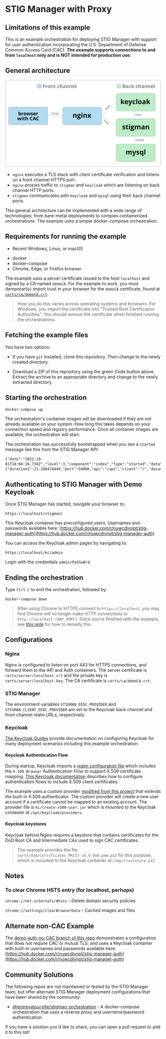 # STIG Manager with Proxy

## Limitations of this example

This is an example orchestration for deploying STIG Manager with support for user authentication incorporating the U.S. Department of Defense Common Access Card (CAC). **The example supports connections to and from `localhost` only and is NOT intended for production use.**

## General architecture

![Keycloak native diagram](diagrams/kc-reverse-1.svg)

- `nginx` executes a TLS stack with client certificate verification and listens on a front channel HTTPS port.
- `nginx` proxies traffic to `stigman` and `keycloak` which are listening on back channel HTTP ports.
- `stigman` communicates with `keycloak` and `mysql` using their back channel ports.
<!-- - `browser with CAC` connects to `nginx` on the front channel HTTPS port and requests resources from `stigman` and `keycloak`. -->

This general architecture can be implemented with a wide range of technologies, from bare-metal deployments to complex containerized orchestrations. The example uses a simple docker-compose orchestration. 

## Requirements for running the example

- Recent Windows, Linux, or macOS
<!-- - CAC reader configured for your OS -->
- docker
- docker-compose
- Chrome, Edge, or Firefox browser

The example uses a server certificate issued to the host `localhost` and signed by a CA named `demoCA`. For the example to work, you must (temporarily) import trust in your browser for the `demoCA` certificate, found at [`certs/ca/demoCA.crt`](certs/ca/demoCA.crt).

> How you do this varies across operating systems and browsers. For Windows, you import the certificate into "Trusted Root Certification Authorities". You should remove the certificate when finished running the orchestrations.

## Fetching the example files

You have two options:

- If you have `git` installed, clone this repository. Then change to the newly created directory.

- Download a ZIP of this repository using the green Code button above. Extract the archive to an appropriate directory and change to the newly extracted directory.
## Starting the orchestration

```
docker-compose up
```

The orchestration's container images will be downloaded if they are not already available on your system. How long this takes depends on your connection speed and registry performance. Once all container images are available, the orchestration will start.

The orchestration has successfully bootstrapped when you see a `started` message like this from the STIG Manager API:

```
{"date":"2022-10-01T18:04:26.734Z","level":3,"component":"index","type":"started","data":{"durationS":21.180474449,"port":54000,"api":"/api","client":"/","documentation":"/docs"}}
```

## Authenticating to STIG Manager with Demo Keycloak

Once STIG Manager has started, navigate your browser to:

```
https://localhost/stigman/
```

This Keycloak container has preconfigured users. Usernames and passwords available here: [https://hub.docker.com/r/nuwcdivnpt/stig-manager-auth](https://hub.docker.com/r/nuwcdivnpt/stig-manager-auth)

You can access the Keycloak admin pages by navigating to:

```
https://localhost/kc/admin
```

Login with the credentials `admin/Pa55w0rd`


## Ending the orchestration

Type `Ctrl-C` to end the orchestration, followed by:

```
docker-compose down
```

> After using Chrome to HTTPS connect to `https://localhost`, you may find Chrome will no longer make HTTP connections to `http://localhost:[ANY_PORT]`. Once you're finished with the example, see [this note](#to-clear-chrome-hsts-entry-for-localhost-perhaps) for how to remedy this.

## Configurations

### Nginx

Nginx is configured to listen on port 443 for HTTPS connections, and forward them to the API and Auth containers. The server certificate is `certs/server/localhost.crt` and the private key is `certs/server/localhost.key`. The CA certificate is `certs/ca/demoCA.crt`.

<!-- Client certificate authentication is **required** for access to the Keycloak authorization endpoint. Client certificate authentication is **optional** for API endpoints since access to the API is controlled by OAuth2 tokens. -->

<!-- Nginx requires a PEM file containing certificates for the DoD Root CA and Intermediate CAs used to sign CAC certificates. 

> The example provides the file `certs/dod/Certificates_PKCS7_v5.9_DoD.pem.pem` for this purpose, which is mounted to the Nginx container at `/etc/nginx/dod-certs.pem`

You can [review the file `nginx/nginx.conf`](nginx/nginx.conf). -->

### STIG Manager

The environment variables `STIGMAN_OIDC_PROVIDER` and `STIGMAN_CLIENT_OIDC_PROVIDER` are set to the Keycloak back channel and front channel realm URLs, respectively.

### Keycloak

[The Keycloak Guides](https://www.keycloak.org/guides) provide documentation on configuring Keycloak for many deployment scenarios including this example orchestration. 
#### Keycloak Authentication Flow

During startup, Keycloak imports a [realm configuration file](kc/stigman_realm.json) which includes the `X.509 Browser` Authentication Flow to support X.509 certificate mapping. [This Keycloak documentation](https://www.keycloak.org/docs/latest/server_admin/#_x509) describes how to configure authentication flows to include X.509 client certificates.


The example uses a custom provider [modified from this project](https://github.com/lscorcia/keycloak-cns-authenticator/) that extends the built-in X.509 authenticator. The custom provider will create a new user account if a certificate cannot be mapped to an existing account. The provider file is `kc/create-x509-user.jar` which is mounted to the Keycloak container at `/opt/keycloak/providers`.

#### Keycloak keystores

Keycloak behind Nginx requires a keystore that contains certificates for the DoD Root CA and Intermediate CAs used to sign CAC certificates. 

> The example provides the file `certs/dod/Certificates_PKCS7_v5.9_DoD.pem.p12` for this purpose, which is mounted to the Keycloak container at `/tmp/truststore.p12`

## Notes
### To clear Chrome HSTS entry (for localhost, perhaps)

`chrome://net-internals/#hsts` -  Delete domain security policies

`chrome://settings/clearBrowserData` - Cached images and files


## Alternate non-CAC Example

The [demo-auth-no-CAC branch of this repo](https://github.com/NUWCDIVNPT/stigman-orchestration/tree/demo-auth-no-CAC) demonstrates a configuration that does not require CAC or mutual TLS, and uses a Keycloak container with built-in usernames and passwords available here: [https://hub.docker.com/r/nuwcdivnpt/stig-manager-auth](https://hub.docker.com/r/nuwcdivnpt/stig-manager-auth)

## Community Solutions

The following repos are not maintained or tested by the STIG Manager team, but offer alternate STIG Manager deployment configurations that have been shared by the community:

- [@jeremyatourville/stigman-orchestration](https://github.com/jeremyatourville/stigman-orchestration) - A docker-compose orchestration that uses a reverse proxy and username/password authentication.

If you have a solution you'd like to share, you can open a pull request to add it to this list!
